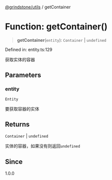 [@grindstone/utils](../globals.md) / getContainer

# Function: getContainer()

> **getContainer**(`entity`): `Container` \| `undefined`

Defined in: entity.ts:129

获取实体的容器

## Parameters

### entity

`Entity`

要获取容器的实体

## Returns

`Container` \| `undefined`

实体的容器，如果没有则返回`undefined`

## Since

1.0.0
